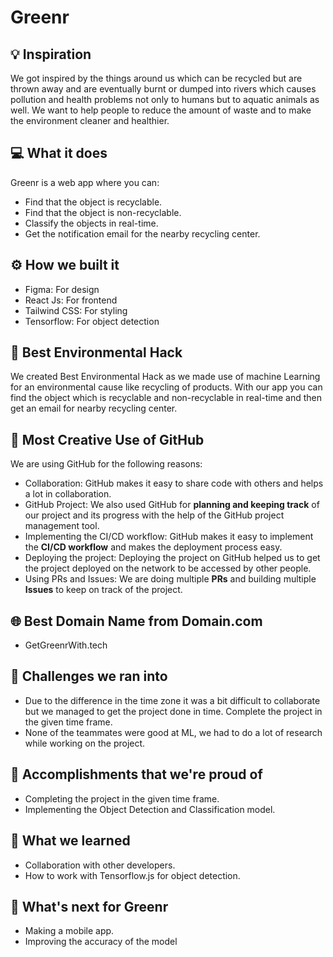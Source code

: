 # Greenr

## 💡 Inspiration

We got inspired by the things around us which can be recycled but are thrown away and are eventually burnt or dumped into rivers which causes pollution and health problems not only to humans but to aquatic animals as well. We want to help people to reduce the amount of waste and to make the environment cleaner and healthier.

## 💻 What it does

Greenr is a web app where you can:

- Find that the object is recyclable.
- Find that the object is non-recyclable.
- Classify the objects in real-time.
- Get the notification email for the nearby recycling center.

## ⚙️ How we built it

- Figma: For design
- React Js: For frontend
- Tailwind CSS: For styling
- Tensorflow: For object detection

## 🌳 Best Environmental Hack
We created Best Environmental Hack as we made use of machine Learning for an environmental cause like recycling of products. With our app you can find the object which is recyclable and non-recyclable in real-time and then get an email for nearby recycling center.

## 🤝 Most Creative Use of GitHub

We are using GitHub for the following reasons:

- Collaboration: GitHub makes it easy to share code with others and helps a lot in collaboration.
- GitHub Project: We also used GitHub for **planning and keeping track** of our project and its progress with the help of the GitHub project management tool.
- Implementing the CI/CD workflow: GitHub makes it easy to implement the **CI/CD workflow** and makes the deployment process easy.
- Deploying the project: Deploying the project on GitHub helped us to get the project deployed on the network to be accessed by other people.
- Using PRs and Issues: We are doing multiple **PRs** and building multiple **Issues** to keep on track of the project.

## 🌐 Best Domain Name from Domain.com

- GetGreenrWith.tech

## 🧠 Challenges we ran into

- Due to the difference in the time zone it was a bit difficult to collaborate but we managed to get the project done in time. Complete the project in the given time frame.
- None of the teammates were good at ML, we had to do a lot of research while working on the project.

## 🏅 Accomplishments that we're proud of

- Completing the project in the given time frame.
- Implementing the Object Detection and Classification model.

## 📖 What we learned

- Collaboration with other developers.
- How to work with Tensorflow.js for object detection.

## 🚀 What's next for Greenr

- Making a mobile app.
- Improving the accuracy of the model
